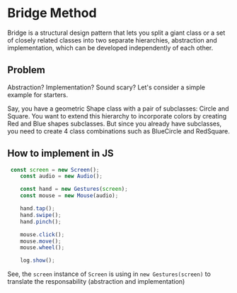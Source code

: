 # Bridge Method

Bridge is a structural design pattern that lets you split a giant class or a set of closely related classes into two separate hierarchies, abstraction and implementation, which can be developed independently of each other.

## Problem

Abstraction? Implementation? Sound scary? Let's consider a simple example for starters.

Say, you have a geometric Shape class with a pair of subclasses: Circle and Square. You want to extend this hierarchy to incorporate colors by creating Red and Blue shapes subclasses. But since you already have subclasses, you need to create 4 class combinations such as BlueCircle and RedSquare.

## How to implement in JS

```js
 const screen = new Screen();
    const audio = new Audio();

    const hand = new Gestures(screen);
    const mouse = new Mouse(audio);

    hand.tap();
    hand.swipe();
    hand.pinch();

    mouse.click();
    mouse.move();
    mouse.wheel();

    log.show();
```

See, the `screen` instance of `Screen` is using in `new Gestures(screen)` to translate the responsability (abstraction and implementation)
